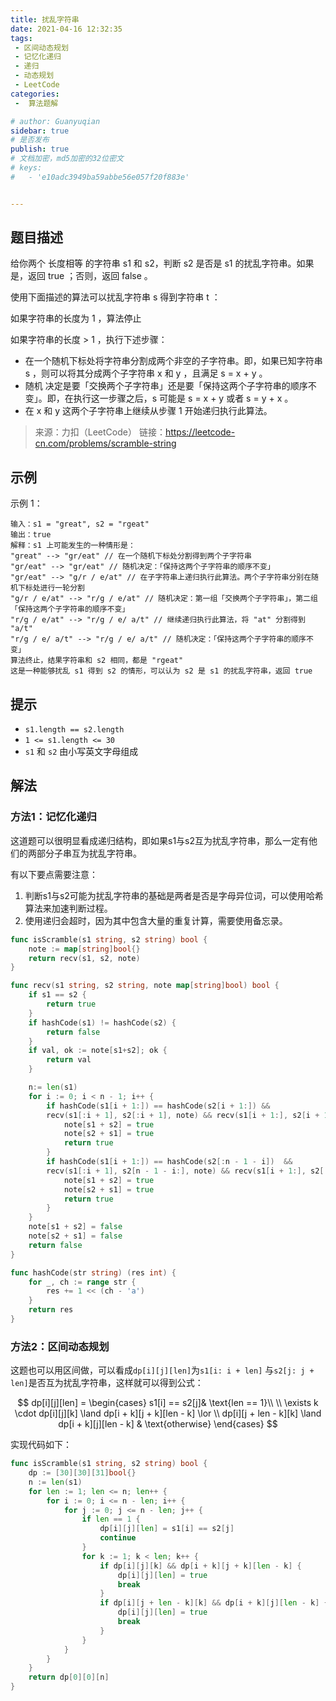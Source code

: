 ```yaml
---
title: 扰乱字符串
date: 2021-04-16 12:32:35
tags:
 - 区间动态规划
 - 记忆化递归
 - 递归
 - 动态规划
 - LeetCode
categories:
 -  算法题解

# author: Guanyuqian
sidebar: true
# 是否发布
publish: true
# 文档加密，md5加密的32位密文
# keys:
# 	- 'e10adc3949ba59abbe56e057f20f883e'


---
```


## 题目描述


给你两个 长度相等 的字符串 s1 和 s2，判断 s2 是否是 s1 的扰乱字符串。如果是，返回 true ；否则，返回 false 。

<!-- more -->

使用下面描述的算法可以扰乱字符串 s 得到字符串 t ：

如果字符串的长度为 1 ，算法停止

如果字符串的长度 > 1 ，执行下述步骤：

- 在一个随机下标处将字符串分割成两个非空的子字符串。即，如果已知字符串 s ，则可以将其分成两个子字符串 x 和 y ，且满足 s = x + y 。
- 随机 决定是要「交换两个子字符串」还是要「保持这两个子字符串的顺序不变」。即，在执行这一步骤之后，s 可能是 s = x + y 或者 s = y + x 。
- 在 x 和 y 这两个子字符串上继续从步骤 1 开始递归执行此算法。

> 来源：力扣（LeetCode）
> 链接：https://leetcode-cn.com/problems/scramble-string


## 示例

示例 1：

```
输入：s1 = "great", s2 = "rgeat"
输出：true
解释：s1 上可能发生的一种情形是：
"great" --> "gr/eat" // 在一个随机下标处分割得到两个子字符串
"gr/eat" --> "gr/eat" // 随机决定：「保持这两个子字符串的顺序不变」
"gr/eat" --> "g/r / e/at" // 在子字符串上递归执行此算法。两个子字符串分别在随机下标处进行一轮分割
"g/r / e/at" --> "r/g / e/at" // 随机决定：第一组「交换两个子字符串」，第二组「保持这两个子字符串的顺序不变」
"r/g / e/at" --> "r/g / e/ a/t" // 继续递归执行此算法，将 "at" 分割得到 "a/t"
"r/g / e/ a/t" --> "r/g / e/ a/t" // 随机决定：「保持这两个子字符串的顺序不变」
算法终止，结果字符串和 s2 相同，都是 "rgeat"
这是一种能够扰乱 s1 得到 s2 的情形，可以认为 s2 是 s1 的扰乱字符串，返回 true
```



## 提示

- `s1.length == s2.length`
- `1 <= s1.length <= 30`
- `s1` 和 `s2` 由小写英文字母组成

## 解法

### 方法1：记忆化递归

这道题可以很明显看成递归结构，即如果s1与s2互为扰乱字符串，那么一定有他们的两部分子串互为扰乱字符串。

有以下要点需要注意：

1. 判断s1与s2可能为扰乱字符串的基础是两者是否是字母异位词，可以使用哈希算法来加速判断过程。
2. 使用递归会超时，因为其中包含大量的重复计算，需要使用备忘录。

```go
func isScramble(s1 string, s2 string) bool {
    note := map[string]bool{}
    return recv(s1, s2, note) 
}

func recv(s1 string, s2 string, note map[string]bool) bool {
    if s1 == s2 {
        return true
    }
    if hashCode(s1) != hashCode(s2) {
        return false
    }
    if val, ok := note[s1+s2]; ok {
        return val
    }

    n:= len(s1)
    for i := 0; i < n - 1; i++ {
        if hashCode(s1[i + 1:]) == hashCode(s2[i + 1:]) && 
        recv(s1[:i + 1], s2[:i + 1], note) && recv(s1[i + 1:], s2[i + 1:], note) {
            note[s1 + s2] = true
            note[s2 + s1] = true
            return true
        }
        if hashCode(s1[i + 1:]) == hashCode(s2[:n - 1 - i])  && 
        recv(s1[:i + 1], s2[n - 1 - i:], note) && recv(s1[i + 1:], s2[:n - 1 - i], note) {
            note[s1 + s2] = true
            note[s2 + s1] = true
            return true
        }
    }
    note[s1 + s2] = false
    note[s2 + s1] = false
    return false
}

func hashCode(str string) (res int) {
    for _, ch := range str {
        res += 1 << (ch - 'a')
    }
    return res
}
```



### 方法2：区间动态规划



这题也可以用区间做，可以看成`dp[i][j][len]`为`s1[i: i + len]` 与`s2[j: j + len]`是否互为扰乱字符串，这样就可以得到公式：

$$
dp[i][j][len] =
\begin{cases}
s1[i] == s2[j]& \text{len == 1}\\ \\
    \exists k   \cdot dp[i][j][k] \land  dp[i + k][j + k][len - k]  \lor \\ dp[i][j + len - k][k] \land  dp[i + k][j][len - k] &  \text{otherwise}
\end{cases}
$$

实现代码如下：



```go
func isScramble(s1 string, s2 string) bool {
    dp := [30][30][31]bool{}
    n := len(s1)
    for len := 1; len <= n; len++ {
        for i := 0; i <= n - len; i++ {
            for j := 0; j <= n - len; j++ {
                if len == 1 {
                    dp[i][j][len] = s1[i] == s2[j]
                    continue
                } 
                for k := 1; k < len; k++ {
                    if dp[i][j][k] && dp[i + k][j + k][len - k] {
                        dp[i][j][len] = true
                        break
                    }
                    if dp[i][j + len - k][k] && dp[i + k][j][len - k] {
                        dp[i][j][len] = true
                        break
                    }
                }
            }
        }
    }
    return dp[0][0][n]
}
```

